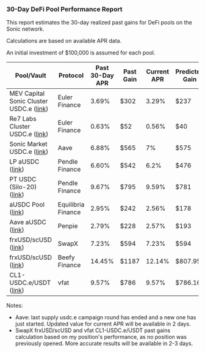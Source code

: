 ### 30-Day DeFi Pool Performance Report

This report estimates the 30-day realized past gains for DeFi pools on the Sonic network.

Calculations are based on available APR data.

An initial investment of $100,000 is assumed for each pool.

| Pool/Vault                                                                                                                                                      | Protocol           | Past 30-Day APR | Past Gain | Current APR | Predicted Gain |
|-----------------------------------------------------------------------------------------------------------------------------------------------------------------|--------------------|-----------------|-----------|-------------|----------------|
| MEV Capital Sonic Cluster USDC.e ([link](https://app.euler.finance/vault/0x196F3C7443E940911EE2Bb88e019Fd71400349D9?network=sonic))                             | Euler Finance      | 3.69%           | $302      | 3.29%       | $237           |
| Re7 Labs Cluster USDC.e ([link](https://app.euler.finance/vault/0x3D9e5462A940684073EED7e4a13d19AE0Dcd13bc?network=sonic))                                      | Euler Finance      | 0.63%           | $52       | 0.56%       | $40            |
| Sonic Market USDC.e ([link](https://app.aave.com/?marketName=proto_sonic_v3&ref=blog.soniclabs.com))                                                            | Aave               | 6.88%           | $565      | 7%          | $575           |
| LP aUSDC ([link](https://app.pendle.finance/trade/pools/0x3f5ea53d1160177445b1898afbb16da111182418/zap/in?chain=sonic))                                         | Pendle Finance     | 6.60%           | $542      | 6.2%        | $476           |
| PT USDC (Silo-20) ([link](https://app.pendle.finance/trade/markets/0xacfad541698437f6ef0e728c56a50ce35c73cc3e/swap?view=pt&chain=sonic))                        | Pendle Finance     | 9.67%           | $795      | 9.59%       | $781           |
| aUSDC Pool ([link](https://equilibria.fi/stake))                                                                                                                | Equilibria Finance | 2.95%           | $242      | 2.56%       | $178           |
| Aave aUSDC ([link](https://www.pendle.magpiexyz.io/stake))                                                                                                      | Penpie             | 2.79%           | $228      | 2.57%       | $193           |
| frxUSD/scUSD ([link](https://swapx.fi/earn?orderBy=totalValueLockedUSD&orderDirection=desc&orderByCore=totalValueLockedUSD&orderDirectionCore=desc&search=frx)) | SwapX              | 7.23%           | $594      | 7.23%       | $594           |
| frxUSD/scUSD ([link](https://app.beefy.com/vault/swapx-ichi-frxusd-scusd))                                                                                      | Beefy Finance      | 14.45%          | $1187     | 12.14%      | $807.95        |
| CL1-USDC.e/USDT ([link](https://vfat.io/farm?chainId=146&farmAddress=0xf3ac5aef4116abfd322fdc683420a4fc4b7f2d73&poolId=0))                                      | vfat               | 9.57%           | $786      | 9.57%       | $786.16        |

Notes:
- Aave: last supply usdc.e campaign round has ended and a new one has just started. Updated value for current APR will be available in 2 days.
- SwapX frxUSD/scUSD and vfat CL1-USDC.e/USDT past gains calculation based on my position's performance, as no position was previously opened. More accurate results will be available in 2-3 days.
